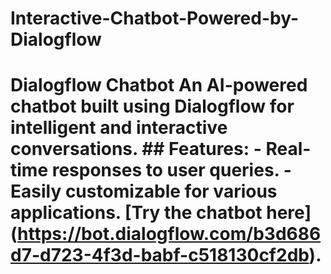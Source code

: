 # Interactive-Chatbot-Powered-by-Dialogflow
# Dialogflow Chatbot    An AI-powered chatbot built using Dialogflow for intelligent and interactive conversations.    ## Features:   - Real-time responses to user queries.   - Easily customizable for various applications.    [Try the chatbot here] (https://bot.dialogflow.com/b3d686d7-d723-4f3d-babf-c518130cf2db).  
